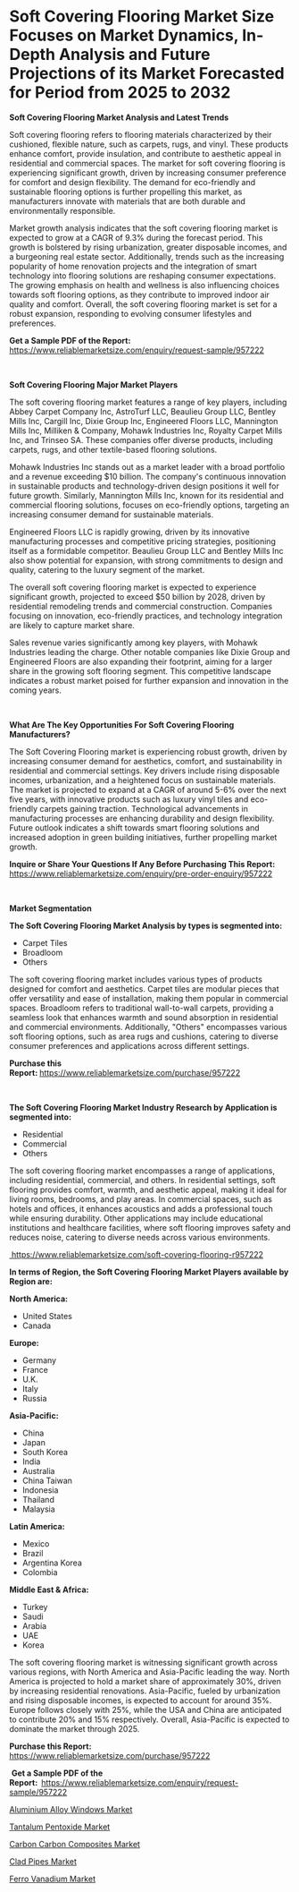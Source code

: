 <p><h1>Soft Covering Flooring Market Size Focuses on Market Dynamics, In-Depth Analysis and Future Projections of its Market Forecasted for Period from 2025 to 2032</h1></p><p><strong>Soft Covering Flooring Market Analysis and Latest Trends</strong></p>
<p><p>Soft covering flooring refers to flooring materials characterized by their cushioned, flexible nature, such as carpets, rugs, and vinyl. These products enhance comfort, provide insulation, and contribute to aesthetic appeal in residential and commercial spaces. The market for soft covering flooring is experiencing significant growth, driven by increasing consumer preference for comfort and design flexibility. The demand for eco-friendly and sustainable flooring options is further propelling this market, as manufacturers innovate with materials that are both durable and environmentally responsible.</p><p>Market growth analysis indicates that the soft covering flooring market is expected to grow at a CAGR of 9.3% during the forecast period. This growth is bolstered by rising urbanization, greater disposable incomes, and a burgeoning real estate sector. Additionally, trends such as the increasing popularity of home renovation projects and the integration of smart technology into flooring solutions are reshaping consumer expectations. The growing emphasis on health and wellness is also influencing choices towards soft flooring options, as they contribute to improved indoor air quality and comfort. Overall, the soft covering flooring market is set for a robust expansion, responding to evolving consumer lifestyles and preferences.</p></p>
<p><strong>Get a Sample PDF of the Report:&nbsp;</strong> <a href="https://www.reliablemarketsize.com/enquiry/request-sample/957222?utm_campaign=2113&utm_medium=2&utm_source=Github&utm_content=ia&utm_term=31032025&utm_id=soft-covering-flooring">https://www.reliablemarketsize.com/enquiry/request-sample/957222</a></p>
<p>&nbsp;</p>
<p><strong>Soft Covering Flooring Major Market Players</strong></p>
<p><p>The soft covering flooring market features a range of key players, including Abbey Carpet Company Inc, AstroTurf LLC, Beaulieu Group LLC, Bentley Mills Inc, Cargill Inc, Dixie Group Inc, Engineered Floors LLC, Mannington Mills Inc, Milliken & Company, Mohawk Industries Inc, Royalty Carpet Mills Inc, and Trinseo SA. These companies offer diverse products, including carpets, rugs, and other textile-based flooring solutions.</p><p>Mohawk Industries Inc stands out as a market leader with a broad portfolio and a revenue exceeding $10 billion. The company's continuous innovation in sustainable products and technology-driven design positions it well for future growth. Similarly, Mannington Mills Inc, known for its residential and commercial flooring solutions, focuses on eco-friendly options, targeting an increasing consumer demand for sustainable materials.</p><p>Engineered Floors LLC is rapidly growing, driven by its innovative manufacturing processes and competitive pricing strategies, positioning itself as a formidable competitor. Beaulieu Group LLC and Bentley Mills Inc also show potential for expansion, with strong commitments to design and quality, catering to the luxury segment of the market.</p><p>The overall soft covering flooring market is expected to experience significant growth, projected to exceed $50 billion by 2028, driven by residential remodeling trends and commercial construction. Companies focusing on innovation, eco-friendly practices, and technology integration are likely to capture market share.</p><p>Sales revenue varies significantly among key players, with Mohawk Industries leading the charge. Other notable companies like Dixie Group and Engineered Floors are also expanding their footprint, aiming for a larger share in the growing soft flooring segment. This competitive landscape indicates a robust market poised for further expansion and innovation in the coming years.</p></p>
<p>&nbsp;</p>
<p><strong>What Are The Key Opportunities For Soft Covering Flooring Manufacturers?</strong></p>
<p><p>The Soft Covering Flooring market is experiencing robust growth, driven by increasing consumer demand for aesthetics, comfort, and sustainability in residential and commercial settings. Key drivers include rising disposable incomes, urbanization, and a heightened focus on sustainable materials. The market is projected to expand at a CAGR of around 5-6% over the next five years, with innovative products such as luxury vinyl tiles and eco-friendly carpets gaining traction. Technological advancements in manufacturing processes are enhancing durability and design flexibility. Future outlook indicates a shift towards smart flooring solutions and increased adoption in green building initiatives, further propelling market growth.</p></p>
<p><strong>Inquire or Share Your Questions If Any Before Purchasing This Report:</strong> <a href="https://www.reliablemarketsize.com/enquiry/pre-order-enquiry/957222?utm_campaign=2113&utm_medium=2&utm_source=Github&utm_content=ia&utm_term=31032025&utm_id=soft-covering-flooring">https://www.reliablemarketsize.com/enquiry/pre-order-enquiry/957222</a></p>
<p>&nbsp;</p>
<p><strong>Market Segmentation</strong></p>
<p><strong>The Soft Covering Flooring Market Analysis by types is segmented into:</strong></p>
<p><ul><li>Carpet Tiles</li><li>Broadloom</li><li>Others</li></ul></p>
<p><p>The soft covering flooring market includes various types of products designed for comfort and aesthetics. Carpet tiles are modular pieces that offer versatility and ease of installation, making them popular in commercial spaces. Broadloom refers to traditional wall-to-wall carpets, providing a seamless look that enhances warmth and sound absorption in residential and commercial environments. Additionally, "Others" encompasses various soft flooring options, such as area rugs and cushions, catering to diverse consumer preferences and applications across different settings.</p></p>
<p><strong>Purchase this Report:&nbsp;</strong><a href="https://www.reliablemarketsize.com/purchase/957222?utm_campaign=2113&utm_medium=2&utm_source=Github&utm_content=ia&utm_term=31032025&utm_id=soft-covering-flooring">https://www.reliablemarketsize.com/purchase/957222</a></p>
<p>&nbsp;</p>
<p><strong>The Soft Covering Flooring Market Industry Research by Application is segmented into:</strong></p>
<p><ul><li>Residential</li><li>Commercial</li><li>Others</li></ul></p>
<p><p>The soft covering flooring market encompasses a range of applications, including residential, commercial, and others. In residential settings, soft flooring provides comfort, warmth, and aesthetic appeal, making it ideal for living rooms, bedrooms, and play areas. In commercial spaces, such as hotels and offices, it enhances acoustics and adds a professional touch while ensuring durability. Other applications may include educational institutions and healthcare facilities, where soft flooring improves safety and reduces noise, catering to diverse needs across various environments.</p></p>
<p><a href="https://www.reliablemarketsize.com/soft-covering-flooring-r957222?utm_campaign=2113&utm_medium=2&utm_source=Github&utm_content=ia&utm_term=31032025&utm_id=soft-covering-flooring">&nbsp;https://www.reliablemarketsize.com/soft-covering-flooring-r957222</a></p>
<p><strong>In terms of Region, the Soft Covering Flooring Market Players available by Region are:</strong></p>
<p>
    <p> <strong> North America: </strong>
        <ul>
            <li>United States</li>
            <li>Canada</li>
        </ul>
        </p> 
    <p> <strong> Europe: </strong>
        <ul>
            <li>Germany</li>
            <li>France</li>
            <li>U.K.</li>
            <li>Italy</li>
            <li>Russia</li>
        </ul>
        </p> 
    <p> <strong> Asia-Pacific: </strong>
        <ul>
            <li>China</li>
            <li>Japan</li>
            <li>South Korea</li>
            <li>India</li>
            <li>Australia</li>
            <li>China Taiwan</li>
            <li>Indonesia</li>
            <li>Thailand</li>
            <li>Malaysia</li>
        </ul>
        </p> 
    <p> <strong> Latin America: </strong>
        <ul>
            <li>Mexico</li>
            <li>Brazil</li>
            <li>Argentina Korea</li>
            <li>Colombia</li>
        </ul>
        </p> 
    <p> <strong> Middle East & Africa: </strong>
        <ul>
            <li>Turkey</li>
            <li>Saudi</li>
            <li>Arabia</li>
            <li>UAE</li>
            <li>Korea</li>
        </ul>
    </p>
    </p>
<p><p>The soft covering flooring market is witnessing significant growth across various regions, with North America and Asia-Pacific leading the way. North America is projected to hold a market share of approximately 30%, driven by increasing residential renovations. Asia-Pacific, fueled by urbanization and rising disposable incomes, is expected to account for around 35%. Europe follows closely with 25%, while the USA and China are anticipated to contribute 20% and 15% respectively. Overall, Asia-Pacific is expected to dominate the market through 2025.</p></p>
<p><strong>Purchase this Report: </strong><a href="https://www.reliablemarketsize.com/purchase/957222?utm_campaign=2113&utm_medium=2&utm_source=Github&utm_content=ia&utm_term=31032025&utm_id=soft-covering-flooring">https://www.reliablemarketsize.com/purchase/957222</a></p>
<p>&nbsp;<strong>Get a Sample PDF of the Report:&nbsp;&nbsp;</strong><a href="https://www.reliablemarketsize.com/enquiry/request-sample/957222?utm_campaign=2113&utm_medium=2&utm_source=Github&utm_content=ia&utm_term=31032025&utm_id=soft-covering-flooring">https://www.reliablemarketsize.com/enquiry/request-sample/957222</a></p>
<p><strong></strong></p>
<p><p><a href="https://github.com/gackesaizaze/Market-Research-Report-List-1/blob/main/aluminium-alloy-windows-market.md?utm_campaign=2113&utm_medium=2&utm_source=Github&utm_content=ia&utm_term=31032025&utm_id=soft-covering-flooring">Aluminium Alloy Windows Market</a></p><p><a href="https://github.com/izetajhazuga/Market-Research-Report-List-1/blob/main/tantalum-pentoxide-market.md?utm_campaign=2113&utm_medium=2&utm_source=Github&utm_content=ia&utm_term=31032025&utm_id=soft-covering-flooring">Tantalum Pentoxide Market</a></p><p><a href="https://github.com/keolalelekr8/Market-Research-Report-List-1/blob/main/carbon-carbon-composites-market.md?utm_campaign=2113&utm_medium=2&utm_source=Github&utm_content=ia&utm_term=31032025&utm_id=soft-covering-flooring">Carbon Carbon Composites Market</a></p><p><a href="https://github.com/mafuzakirju/Market-Research-Report-List-1/blob/main/clad-pipes-market.md?utm_campaign=2113&utm_medium=2&utm_source=Github&utm_content=ia&utm_term=31032025&utm_id=soft-covering-flooring">Clad Pipes Market</a></p><p><a href="https://github.com/Mayankdeswa/Market-Research-Report-List-1/blob/main/ferro-vanadium-market.md?utm_campaign=2113&utm_medium=2&utm_source=Github&utm_content=ia&utm_term=31032025&utm_id=soft-covering-flooring">Ferro Vanadium Market</a></p></p>